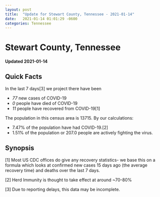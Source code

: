 ```yaml
---
layout: post
title:  "Update for Stewart County, Tennessee - 2021-01-14"
date:   2021-01-14 01:01:29 -0600
categories: Tennessee
---
```


# Stewart County, Tennessee
#### Updated 2021-01-14

## Quick Facts

In the last 7 days[3] we project there have been
- *77* new cases of COVID-19
- *0* people have died of COVID-19
- *11* people have recovered from COVID-19[1]

The population in this census area is 13715. By our calculations:
- 7.47% of the population have had COVID-19.[2]
- 1.51% of the population or 207.0 people are actively fighting the virus.

## Synopsis




[1] Most US CDC offices do give any recovery statistics- we base this on a formula which looks at confirmed new cases
15 days ago (the average recovery time) and deaths over the last 7 days.

[2] Herd Immunity is thought to take effect at around ~70-80%

[3] Due to reporting delays, this data may be incomplete.
 
    